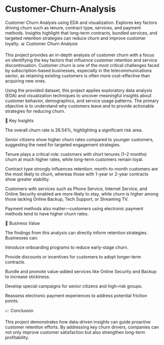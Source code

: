 # Customer-Churn-Analysis
Customer Churn Analysis using EDA and visualization. Explores key factors driving churn such as tenure, contract type, services, and payment methods. Insights highlight that long-term contracts, bundled services, and targeted retention strategies can reduce churn and improve customer loyalty.
📊 Customer Churn Analysis

This project provides an in-depth analysis of customer churn with a focus on identifying the key factors that influence customer retention and service discontinuation. Customer churn is one of the most critical challenges faced by subscription-based businesses, especially in the telecommunications sector, as retaining existing customers is often more cost-effective than acquiring new ones.

Using the provided dataset, this project applies exploratory data analysis (EDA) and visualization techniques to uncover meaningful insights about customer behavior, demographics, and service usage patterns. The primary objective is to understand why customers leave and to provide actionable strategies for reducing churn.

🔎 Key Insights

The overall churn rate is 26.54%, highlighting a significant risk area.

Senior citizens show higher churn rates compared to younger customers, suggesting the need for targeted engagement strategies.

Tenure plays a critical role: customers with short tenures (1–2 months) churn at much higher rates, while long-term customers remain loyal.

Contract type strongly influences retention: month-to-month customers are the most likely to churn, whereas those with 1-year or 2-year contracts show greater stability.

Customers with services such as Phone Service, Internet Service, and Online Security enabled are more likely to stay, while churn is higher among those lacking Online Backup, Tech Support, or Streaming TV.

Payment methods also matter—customers using electronic payment methods tend to have higher churn rates.

🎯 Business Value

The findings from this analysis can directly inform retention strategies. Businesses can:

Introduce onboarding programs to reduce early-stage churn.

Provide discounts or incentives for customers to adopt longer-term contracts.

Bundle and promote value-added services like Online Security and Backup to increase stickiness.

Develop special campaigns for senior citizens and high-risk groups.

Reassess electronic payment experiences to address potential friction points.

📈 Conclusion

This project demonstrates how data-driven insights can guide proactive customer retention efforts. By addressing key churn drivers, companies can not only improve customer satisfaction but also strengthen long-term profitability.
